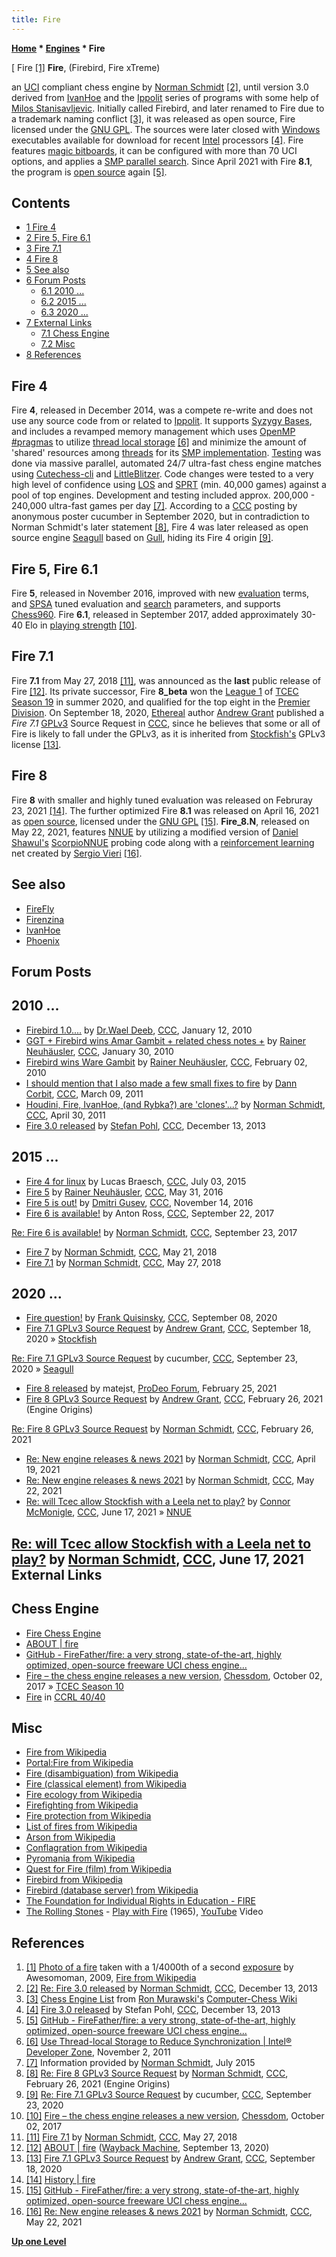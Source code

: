 ```yaml
---
title: Fire
---
```

**[Home](Home "Home") * [Engines](Engines "Engines") * Fire**

\[ Fire <a id="cite-note-1" href="#cite-ref-1">[1]</a>
**Fire**, (Firebird, Fire xTreme)

an [UCI](UCI "UCI") compliant chess engine by [Norman Schmidt](Norman_Schmidt "Norman Schmidt") <a id="cite-note-2" href="#cite-ref-2">[2]</a>, until version 3.0 derived from [IvanHoe](IvanHoe "IvanHoe") and the [Ippolit](Ippolit "Ippolit") series of programs with some help of [Milos Stanisavljevic](Milos_Stanisavljevic "Milos Stanisavljevic"). Initially called Firebird, and later renamed to Fire due to a trademark naming conflict <a id="cite-note-3" href="#cite-ref-3">[3]</a>, it was released as open source, Fire licensed under the [GNU GPL](Free_Software_Foundation#GPL "Free Software Foundation"). The sources were later closed with [Windows](Windows "Windows") executables available for download for recent [Intel](Intel "Intel") processors <a id="cite-note-4" href="#cite-ref-4">[4]</a>. Fire features [magic bitboards](Magic_Bitboards "Magic Bitboards"), it can be configured with more than 70 UCI options, and applies a [SMP parallel search](Parallel_Search "Parallel Search"). Since April 2021 with Fire **8.1**, the program is [open source](Category:Open_Source "Category:Open Source") again <a id="cite-note-5" href="#cite-ref-5">[5]</a>.

## Contents

- [1 Fire 4](#fire-4)
- [2 Fire 5, Fire 6.1](#fire-5.2c-fire-6.1)
- [3 Fire 7.1](#fire-7.1)
- [4 Fire 8](#fire-8)
- [5 See also](#see-also)
- [6 Forum Posts](#forum-posts)
  - [6.1 2010 ...](#2010-...)
  - [6.2 2015 ...](#2015-...)
  - [6.3 2020 ...](#2020-...)
- [7 External Links](#external-links)
  - [7.1 Chess Engine](#chess-engine)
  - [7.2 Misc](#misc)
- [8 References](#references)

## Fire 4

Fire **4**, released in December 2014, was a compete re-write and does not use any source code from or related to [Ippolit](Ippolit "Ippolit"). It supports [Syzygy Bases](Syzygy_Bases "Syzygy Bases"), and includes a revamped memory management which uses [OpenMP](https://en.wikipedia.org/wiki/OpenMP) [#pragmas](https://en.wikipedia.org/wiki/C_preprocessor#Compiler-specific_preprocessor_features) to utilize [thread local storage](https://en.wikipedia.org/wiki/Thread-local_storage) <a id="cite-note-6" href="#cite-ref-6">[6]</a> and minimize the amount of 'shared' resources among [threads](Thread "Thread") for its [SMP implementation](Parallel_Search "Parallel Search"). [Testing](Engine_Testing "Engine Testing") was done via massive parallel, automated 24/7 ultra-fast chess engine matches using [Cutechess-cli](Cutechess-cli "Cutechess-cli") and [LittleBlitzer](LittleBlitzer "LittleBlitzer"). Code changes were tested to a very high level of confidence using [LOS](Match_Statistics#Likelihood_of_superiority "Match Statistics") and [SPRT](Match_Statistics#SPRT "Match Statistics") (min. 40,000 games) against a pool of top engines. Development and testing included approx. 200,000 - 240,000 ultra-fast games per day <a id="cite-note-7" href="#cite-ref-7">[7]</a>. According to a [CCC](CCC "CCC") posting by anonymous poster cucumber in September 2020, but in contradiction to Norman Schmidt's later statement <a id="cite-note-8" href="#cite-ref-8">[8]</a>, Fire 4 was later released as open source engine [Seagull](Gull#SeaGull "Gull") based on [Gull](Gull "Gull"), hiding its Fire 4 origin <a id="cite-note-9" href="#cite-ref-9">[9]</a>.

## Fire 5, Fire 6.1

Fire **5**, released in November 2016, improved with new [evaluation](Evaluation "Evaluation") terms, and [SPSA](SPSA "SPSA") tuned evaluation and [search](Search "Search") parameters, and supports [Chess960](Chess960 "Chess960"). Fire **6.1**, released in September 2017, added approximately 30-40 Elo in [playing strength](Playing_Strength "Playing Strength") <a id="cite-note-10" href="#cite-ref-10">[10]</a>.

## Fire 7.1

Fire **7.1** from May 27, 2018 <a id="cite-note-11" href="#cite-ref-11">[11]</a>, was announced as the **last** public release of Fire <a id="cite-note-12" href="#cite-ref-12">[12]</a>. Its private successor, Fire **8_beta** won the [League 1](TCEC_Season_19#First "TCEC Season 19") of [TCEC Season 19](TCEC_Season_19 "TCEC Season 19") in summer 2020, and qualified for the top eight in the [Premier Division](TCEC_Season_19#Premier "TCEC Season 19").
On September 18, 2020, [Ethereal](Ethereal "Ethereal") author [Andrew Grant](Andrew_Grant "Andrew Grant") published a *Fire 7.1* [GPLv3](Free_Software_Foundation#GPL "Free Software Foundation") Source Request in [CCC](CCC "CCC"), since he believes that some or all of Fire is likely to fall under the GPLv3, as it is inherited from [Stockfish's](Stockfish "Stockfish") GPLv3 license <a id="cite-note-13" href="#cite-ref-13">[13]</a>.

## Fire 8

Fire **8** with smaller and highly tuned evaluation was released on Februray 23, 2021 <a id="cite-note-14" href="#cite-ref-14">[14]</a>.
The further optimized Fire **8.1** was released on April 16, 2021 as [open source](Category:Open_Source "Category:Open Source"), licensed under the [GNU GPL](Free_Software_Foundation#GPL "Free Software Foundation") <a id="cite-note-15" href="#cite-ref-15">[15]</a>. **Fire_8.N**, released on May 22, 2021, features [NNUE](NNUE "NNUE") by utilizing a modified version of [Daniel Shawul's](Daniel_Shawul "Daniel Shawul") [ScorpioNNUE](Scorpio#ScorpioNNUE "Scorpio") probing code along with a [reinforcement learning](Reinforcement_Learning "Reinforcement Learning") net created by [Sergio Vieri](Sergio_Vieri "Sergio Vieri") <a id="cite-note-16" href="#cite-ref-16">[16]</a>.

## See also

- [FireFly](FireFly "FireFly")
- [Firenzina](Firenzina "Firenzina")
- [IvanHoe](IvanHoe "IvanHoe")
- [Phoenix](Phoenix "Phoenix")

## Forum Posts

## 2010 ...

- [Firebird 1.0....](http://www.talkchess.com/forum/viewtopic.php?t=31664) by [Dr.Wael Deeb](index.php?title=Dr.Wael_Deeb&action=edit&redlink=1 "Dr.Wael Deeb (page does not exist)"), [CCC](CCC "CCC"), January 12, 2010
- [GGT + Firebird wins Amar Gambit + related chess notes +](http://www.talkchess.com/forum/viewtopic.php?t=32218) by [Rainer Neuhäusler](index.php?title=Rainer_Neuh%C3%A4usler&action=edit&redlink=1 "Rainer Neuhäusler (page does not exist)"), [CCC](CCC "CCC"), January 30, 2010
- [Firebird wins Ware Gambit](http://www.talkchess.com/forum/viewtopic.php?t=32301) by [Rainer Neuhäusler](index.php?title=Rainer_Neuh%C3%A4usler&action=edit&redlink=1 "Rainer Neuhäusler (page does not exist)"), [CCC](CCC "CCC"), February 02, 2010
- [I should mention that I also made a few small fixes to fire](http://www.talkchess.com/forum/viewtopic.php?t=38348) by [Dann Corbit](Dann_Corbit "Dann Corbit"), [CCC](CCC "CCC"), March 09, 2011
- [Houdini, Fire, IvanHoe, (and Rybka?) are 'clones'...?](http://www.talkchess.com/forum/viewtopic.php?t=38932) by [Norman Schmidt](Norman_Schmidt "Norman Schmidt"), [CCC](CCC "CCC"), April 30, 2011
- [Fire 3.0 released](http://www.talkchess.com/forum/viewtopic.php?t=50463) by [Stefan Pohl](index.php?title=Stefan_Pohl&action=edit&redlink=1 "Stefan Pohl (page does not exist)"), [CCC](CCC "CCC"), December 13, 2013

## 2015 ...

- [Fire 4 for linux](http://www.talkchess.com/forum/viewtopic.php?t=56855) by Lucas Braesch, [CCC](CCC "CCC"), July 03, 2015
- [Fire 5](http://www.talkchess.com/forum/viewtopic.php?t=60329) by [Rainer Neuhäusler](index.php?title=Rainer_Neuh%C3%A4usler&action=edit&redlink=1 "Rainer Neuhäusler (page does not exist)"), [CCC](CCC "CCC"), May 31, 2016
- [Fire 5 is out!](http://www.talkchess.com/forum/viewtopic.php?t=62127) by [Dmitri Gusev](Dmitri_Gusev "Dmitri Gusev"), [CCC](CCC "CCC"), November 14, 2016
- [Fire 6 is available!](http://www.talkchess.com/forum/viewtopic.php?t=65253) by Anton Ross, [CCC](CCC "CCC"), September 22, 2017

[Re: Fire 6 is available!](http://www.talkchess.com/forum/viewtopic.php?t=65253&start=18) by [Norman Schmidt](Norman_Schmidt "Norman Schmidt"), [CCC](CCC "CCC"), September 23, 2017

- [Fire 7](http://www.talkchess.com/forum3/viewtopic.php?f=2&t=67513) by [Norman Schmidt](Norman_Schmidt "Norman Schmidt"), [CCC](CCC "CCC"), May 21, 2018
- [Fire 7.1](http://www.talkchess.com/forum3/viewtopic.php?t=67579) by [Norman Schmidt](Norman_Schmidt "Norman Schmidt"), [CCC](CCC "CCC"), May 27, 2018

## 2020 ...

- [Fire question!](http://www.talkchess.com/forum3/viewtopic.php?f=2&t=75046) by [Frank Quisinsky](Frank_Quisinsky "Frank Quisinsky"), [CCC](CCC "CCC"), September 08, 2020
- [Fire 7.1 GPLv3 Source Request](http://www.talkchess.com/forum3/viewtopic.php?f=2&t=75150) by [Andrew Grant](Andrew_Grant "Andrew Grant"), [CCC](CCC "CCC"), September 18, 2020 » [Stockfish](Stockfish "Stockfish")

[Re: Fire 7.1 GPLv3 Source Request](http://www.talkchess.com/forum3/viewtopic.php?f=2&t=75150&start=170) by cucumber, [CCC](CCC "CCC"), September 23, 2020 » [Seagull](Gull#SeaGull "Gull")

- [Fire 8 released](https://prodeo.actieforum.com/t287-fire-8-released) by matejst, [ProDeo Forum](Computer_Chess_Forums "Computer Chess Forums"), February 25, 2021
- [Fire 8 GPLv3 Source Request](http://www.talkchess.com/forum3/viewtopic.php?f=10&t=76719) by [Andrew Grant](Andrew_Grant "Andrew Grant"), [CCC](CCC "CCC"), February 26, 2021 (Engine Origins)

[Re: Fire 8 GPLv3 Source Request](http://www.talkchess.com/forum3/viewtopic.php?f=10&t=76719&start=3) by [Norman Schmidt](Norman_Schmidt "Norman Schmidt"), [CCC](CCC "CCC"), February 26, 2021

- [Re: New engine releases & news 2021](http://www.talkchess.com/forum3/viewtopic.php?f=2&t=76209&start=243) by [Norman Schmidt](Norman_Schmidt "Norman Schmidt"), [CCC](CCC "CCC"), April 19, 2021
- [Re: New engine releases & news 2021](http://www.talkchess.com/forum3/viewtopic.php?f=2&t=76209&start=358) by [Norman Schmidt](Norman_Schmidt "Norman Schmidt"), [CCC](CCC "CCC"), May 22, 2021
- [Re: will Tcec allow Stockfish with a Leela net to play?](http://www.talkchess.com/forum3/viewtopic.php?f=2&t=77503&start=55) by [Connor McMonigle](Connor_McMonigle "Connor McMonigle"), [CCC](CCC "CCC"), June 17, 2021 » [NNUE](NNUE "NNUE")

## [Re: will Tcec allow Stockfish with a Leela net to play?](http://www.talkchess.com/forum3/viewtopic.php?f=2&t=77503&start=58) by [Norman Schmidt](Norman_Schmidt "Norman Schmidt"), [CCC](CCC "CCC"), June 17, 2021 External Links

## Chess Engine

- [Fire Chess Engine](https://chesslogik.wixsite.com/fire)
- [ABOUT | fire](https://chesslogik.wixsite.com/fire/about)
- [GitHub - FireFather/fire: a very strong, state-of-the-art, highly optimized, open-source freeware UCI chess engine...](https://github.com/FireFather/fire)
- [Fire – the chess engine releases a new version](http://www.chessdom.com/fire-the-chess-engine-releases-a-new-version/), [Chessdom](index.php?title=Chessdom&action=edit&redlink=1 "Chessdom (page does not exist)"), October 02, 2017 » [TCEC Season 10](TCEC_Season_10 "TCEC Season 10")
- [Fire](http://www.computerchess.org.uk/ccrl/4040/cgi/compare_engines.cgi?family=Fire&print=Rating+list&print=Results+table&print=LOS+table&print=Ponder+hit+table&print=Eval+difference+table&print=Comopp+gamenum+table&print=Overlap+table&print=Score+with+common+opponents) in [CCRL 40/40](CCRL "CCRL")

## Misc

- [Fire from Wikipedia](https://en.wikipedia.org/wiki/Fire)
- [Portal:Fire from Wikipedia](https://en.wikipedia.org/wiki/Portal:Fire)
- [Fire (disambiguation) from Wikipedia](https://en.wikipedia.org/wiki/Fire_%28disambiguation%29)
- [Fire (classical element) from Wikipedia](https://en.wikipedia.org/wiki/Fire_%28classical_element%29)
- [Fire ecology from Wikipedia](https://en.wikipedia.org/wiki/Fire_ecology)
- [Firefighting from Wikipedia](https://en.wikipedia.org/wiki/Firefighting)
- [Fire protection from Wikipedia](https://en.wikipedia.org/wiki/Fire_protection)
- [List of fires from Wikipedia](https://en.wikipedia.org/wiki/List_of_fires)
- [Arson from Wikipedia](https://en.wikipedia.org/wiki/Arson)
- [Conflagration from Wikipedia](https://en.wikipedia.org/wiki/Conflagration)
- [Pyromania from Wikipedia](https://en.wikipedia.org/wiki/Pyromania)
- [Quest for Fire (film) from Wikipedia](https://en.wikipedia.org/wiki/Quest_for_Fire_%28film%29)
- [Firebird from Wikipedia](https://en.wikipedia.org/wiki/Firebird)
- [Firebird (database server) from Wikipedia](https://en.wikipedia.org/wiki/Firebird_%28database_server%29)
- [The Foundation for Individual Rights in Education - FIRE](http://thefire.org/)
- [The Rolling Stones](Category:The_Rolling_Stones "Category:The Rolling Stones") - [Play with Fire](<https://en.wikipedia.org/wiki/Play_with_Fire_(The_Rolling_Stones_song)>) (1965), [YouTube](https://en.wikipedia.org/wiki/YouTube) Video

## References

1. <a id="cite-ref-1" href="#cite-note-1">[1]</a> [Photo of a fire](https://en.wikipedia.org/wiki/File:Fire.JPG) taken with a 1/4000th of a second [exposure](https://en.wikipedia.org/wiki/Exposure_%28photography%29) by Awesomoman, 2009, [Fire from Wikipedia](https://en.wikipedia.org/wiki/Fire)
1. <a id="cite-ref-2" href="#cite-note-2">[2]</a> [Re: Fire 3.0 released](http://www.talkchess.com/forum/viewtopic.php?t=50463&start=5) by [Norman Schmidt](Norman_Schmidt "Norman Schmidt"), [CCC](CCC "CCC"), December 13, 2013
1. <a id="cite-ref-3" href="#cite-note-3">[3]</a> [Chess Engine List](http://computer-chess.org/doku.php?id=computer_chess:wiki:lists:chess_engine_list) from [Ron Murawski's](Ron_Murawski "Ron Murawski") [Computer-Chess Wiki](http://computer-chess.org/doku.php?id=home)
1. <a id="cite-ref-4" href="#cite-note-4">[4]</a> [Fire 3.0 released](http://www.talkchess.com/forum/viewtopic.php?t=50463) by Stefan Pohl, [CCC](CCC "CCC"), December 13, 2013
1. <a id="cite-ref-5" href="#cite-note-5">[5]</a> [GitHub - FireFather/fire: a very strong, state-of-the-art, highly optimized, open-source freeware UCI chess engine...](https://github.com/FireFather/fire)
1. <a id="cite-ref-6" href="#cite-note-6">[6]</a> [Use Thread-local Storage to Reduce Synchronization | Intel® Developer Zone](https://software.intel.com/en-us/articles/use-thread-local-storage-to-reduce-synchronization), November 2, 2011
1. <a id="cite-ref-7" href="#cite-note-7">[7]</a> Information provided by [Norman Schmidt](Norman_Schmidt "Norman Schmidt"), July 2015
1. <a id="cite-ref-8" href="#cite-note-8">[8]</a> [Re: Fire 8 GPLv3 Source Request](http://www.talkchess.com/forum3/viewtopic.php?f=10&t=76719&start=3) by [Norman Schmidt](Norman_Schmidt "Norman Schmidt"), [CCC](CCC "CCC"), February 26, 2021 (Engine Origins)
1. <a id="cite-ref-9" href="#cite-note-9">[9]</a> [Re: Fire 7.1 GPLv3 Source Request](http://www.talkchess.com/forum3/viewtopic.php?f=2&t=75150&start=170) by cucumber, [CCC](CCC "CCC"), September 23, 2020
1. <a id="cite-ref-10" href="#cite-note-10">[10]</a> [Fire – the chess engine releases a new version](http://www.chessdom.com/fire-the-chess-engine-releases-a-new-version/), [Chessdom](index.php?title=Chessdom&action=edit&redlink=1 "Chessdom (page does not exist)"), October 02, 2017
1. <a id="cite-ref-11" href="#cite-note-11">[11]</a> [Fire 7.1](http://www.talkchess.com/forum3/viewtopic.php?t=67579) by [Norman Schmidt](Norman_Schmidt "Norman Schmidt"), [CCC](CCC "CCC"), May 27, 2018
1. <a id="cite-ref-12" href="#cite-note-12">[12]</a> [ABOUT | fire](https://web.archive.org/web/20200913090350/https://chesslogik.wixsite.com/fire/about) ([Wayback Machine](https://en.wikipedia.org/wiki/Wayback_Machine), September 13, 2020)
1. <a id="cite-ref-13" href="#cite-note-13">[13]</a> [Fire 7.1 GPLv3 Source Request](http://www.talkchess.com/forum3/viewtopic.php?f=2&t=75150) by [Andrew Grant](Andrew_Grant "Andrew Grant"), [CCC](CCC "CCC"), September 18, 2020
1. <a id="cite-ref-14" href="#cite-note-14">[14]</a> [History | fire](https://chesslogik.wixsite.com/fire/history)
1. <a id="cite-ref-15" href="#cite-note-15">[15]</a> [GitHub - FireFather/fire: a very strong, state-of-the-art, highly optimized, open-source freeware UCI chess engine...](https://github.com/FireFather/fire)
1. <a id="cite-ref-16" href="#cite-note-16">[16]</a> [Re: New engine releases & news 2021](http://www.talkchess.com/forum3/viewtopic.php?f=2&t=76209&start=358) by [Norman Schmidt](Norman_Schmidt "Norman Schmidt"), [CCC](CCC "CCC"), May 22, 2021

**[Up one Level](Engines "Engines")**

